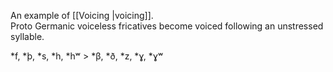 An example of [[Voicing |voicing]].  
Proto Germanic voiceless fricatives become voiced following an unstressed syllable.  

 \*f, \*þ, \*s, \*h, \*hʷ  > \*β, \*ð, \*z, \*ɣ, \*ɣʷ   
 